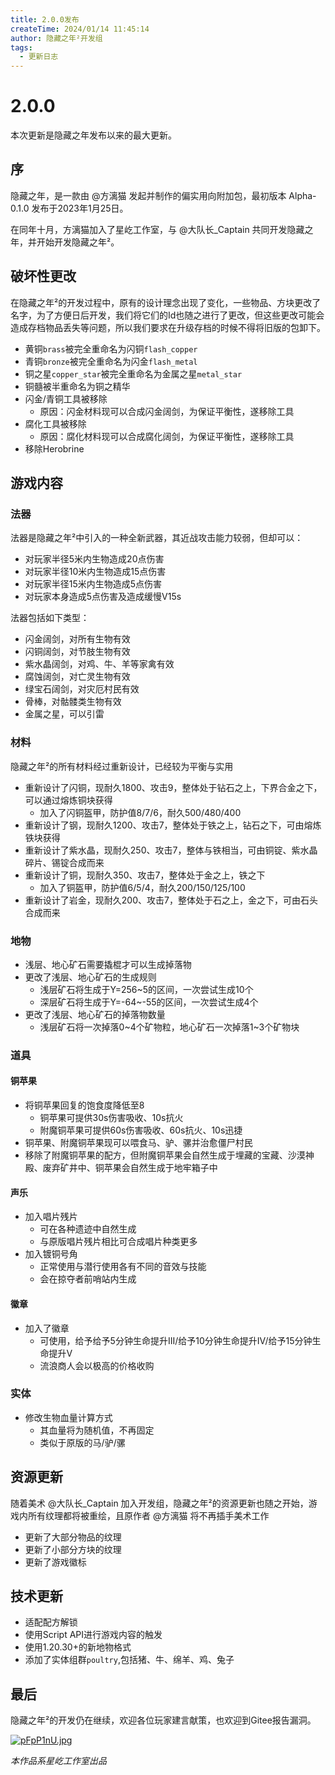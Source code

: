 ```yaml
---
title: 2.0.0发布
createTime: 2024/01/14 11:45:14
author: 隐藏之年²开发组
tags:
  - 更新日志
---
```

# 2.0.0

本次更新是隐藏之年发布以来的最大更新。

<!-- more -->

## 序

隐藏之年，是一款由 @方漓猫 发起并制作的偏实用向附加包，最初版本 Alpha-0.1.0 发布于2023年1月25日。

在同年十月，方漓猫加入了星屹工作室，与 @大队长\_Captain 共同开发隐藏之年，并开始开发隐藏之年²。

## 破坏性更改

在隐藏之年²的开发过程中，原有的设计理念出现了变化，一些物品、方块更改了名字，为了方便日后开发，我们将它们的Id也随之进行了更改，但这些更改可能会造成存档物品丢失等问题，所以我们要求在升级存档的时候不得将旧版的包卸下。

- 黄铜`brass`被完全重命名为闪铜`flash_copper`
- 青铜`bronze`被完全重命名为闪金`flash_metal`
- 铜之星`copper_star`被完全重命名为金属之星`metal_star`
- 铜髓被半重命名为铜之精华
- 闪金/青铜工具被移除
  - 原因：闪金材料现可以合成闪金阔剑，为保证平衡性，遂移除工具
- 腐化工具被移除
  - 原因：腐化材料现可以合成腐化阔剑，为保证平衡性，遂移除工具
- 移除Herobrine

## 游戏内容

### 法器

法器是隐藏之年²中引入的一种全新武器，其近战攻击能力较弱，但却可以：

- 对玩家半径5米内生物造成20点伤害
- 对玩家半径10米内生物造成15点伤害
- 对玩家半径15米内生物造成5点伤害
- 对玩家本身造成5点伤害及造成缓慢Ⅴ15s

法器包括如下类型：

- 闪金阔剑，对所有生物有效
- 闪铜阔剑，对节肢生物有效
- 紫水晶阔剑，对鸡、牛、羊等家禽有效
- 腐蚀阔剑，对亡灵生物有效
- 绿宝石阔剑，对灾厄村民有效
- 骨棒，对骷髅类生物有效
- 金属之星，可以引雷

### 材料

隐藏之年²的所有材料经过重新设计，已经较为平衡与实用

- 重新设计了闪铜，现耐久1800、攻击9，整体处于钻石之上，下界合金之下，可以通过熔炼铜块获得
  - 加入了闪铜盔甲，防护值8/7/6，耐久500/480/400
- 重新设计了钢，现耐久1200、攻击7，整体处于铁之上，钻石之下，可由熔炼铁块获得
- 重新设计了紫水晶，现耐久250、攻击7，整体与铁相当，可由铜锭、紫水晶碎片、锡锭合成而来
- 重新设计了铜，现耐久350、攻击7，整体处于金之上，铁之下
  - 加入了铜盔甲，防护值6/5/4，耐久200/150/125/100
- 重新设计了岩金，现耐久200、攻击7，整体处于石之上，金之下，可由石头合成而来

### 地物

- 浅层、地心矿石需要撬棍才可以生成掉落物
- 更改了浅层、地心矿石的生成规则
  - 浅层矿石将生成于Y=256~5的区间，一次尝试生成10个
  - 深层矿石将生成于Y=-64~-55的区间，一次尝试生成4个
- 更改了浅层、地心矿石的掉落物数量
  - 浅层矿石将一次掉落0~4个矿物粒，地心矿石一次掉落1~3个矿物块

### 道具

#### 铜苹果

- 将铜苹果回复的饱食度降低至8
  - 铜苹果可提供30s伤害吸收、10s抗火
  - 附魔铜苹果可提供60s伤害吸收、60s抗火、10s迅捷
- 铜苹果、附魔铜苹果现可以喂食马、驴、骡并治愈僵尸村民
- 移除了附魔铜苹果的配方，但附魔铜苹果会自然生成于埋藏的宝藏、沙漠神殿、废弃矿井中、铜苹果会自然生成于地牢箱子中

#### 声乐

- 加入唱片残片
  - 可在各种遗迹中自然生成
  - 与原版唱片残片相比可合成唱片种类更多
- 加入镀铜号角
  - 正常使用与潜行使用各有不同的音效与技能
  - 会在掠夺者前哨站内生成

#### 徽章

- 加入了徽章
  - 可使用，给予给予5分钟生命提升III/给予10分钟生命提升IV/给予15分钟生命提升V
  - 流浪商人会以极高的价格收购

### 实体

- 修改生物血量计算方式
  - 其血量将为随机值，不再固定
  - 类似于原版的马/驴/骡

## 资源更新

随着美术 @大队长\_Captain 加入开发组，隐藏之年²的资源更新也随之开始，游戏内所有纹理都将被重绘，且原作者 @方漓猫 将不再插手美术工作

- 更新了大部分物品的纹理
- 更新了小部分方块的纹理
- 更新了游戏徽标

## 技术更新

- 适配配方解锁
- 使用Script API进行游戏内容的触发
- 使用1.20.30+的新地物格式
- 添加了实体组群`poultry`,包括猪、牛、绵羊、鸡、兔子

## 最后

隐藏之年²的开发仍在继续，欢迎各位玩家建言献策，也欢迎到Gitee报告漏洞。

[![pFpP1nU.jpg](https://s11.ax1x.com/2024/01/08/pFpP1nU.jpg)](https://imgse.com/i/pFpP1nU)

_本作品系星屹工作室出品_
